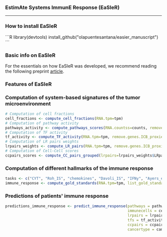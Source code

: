 ### EstimAte Systems ImmunE Response (EaSIeR)

---
 
### How to install EaSIeR

´´´R
library(devtools)
install_github("olapuentesantana/easier_manuscript")
´´´

### Basic info on EaSIeR
For the essentials on how EaSIeR was developed, we recommend reading the following preprint [article](https://www.biorxiv.org/content/10.1101/2021.02.05.429977v1).

### Features of EaSIeR

### Computation of system-based signatures of the tumor microenvironment

```R
# Computation of cell fractions
cell_fractions <- compute_cell_fractions(RNA.tpm=tpm)
# Computation of pathway activity
pathways_activity <- compute_pathways_scores(RNA.countss=counts, remove.genes.ICB_proxies=TRUE)
# Computation of TF activity
tf_activity <- compute_TF_activity(RNA.tpm=tpm, remove.genes.ICB_proxies=FALSE)
# Computation of LR pairs weights
lrpairs_weights <- compute_LR_pairs(RNA.tpm=tpm, remove.genes.ICB_proxies=FALSE, compute.cytokines.pairs=FALSE, cancertype="pancan")
# Computation of Cell-Cell scores
ccpairs_scores <- compute_CC_pairs_grouped(lrpairs=lrpairs_weights$LRpairs, cancertype="pancan")
```

### Computation of different hallmarks of the immune response

```R
tasks <- c("CYT", "Roh_IS", "chemokines", "Davoli_IS", "IFNy", "Ayers_expIS", "Tcell_inflamed", "RIR", "TLS")
immune_response <- compute_gold_standards(RNA.tpm=tpm, list_gold_standards=tasks, cancertype=cancer_type, output_file_path=tmp_file_path)
```

### Predictions of patients' immune response
```R
predictions_immune_response <- predict_immune_response(pathways = pathways_activity,
                                                       immunecells = cell_fractions,
                                                       lrpairs = lrpairs_weights,
                                                       tfs = tf_activity,
                                                       ccpairs = ccpairs_scores,
                                                       cancertype = cancertype)
```